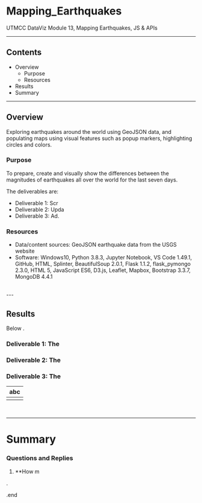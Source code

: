 # Mapping_Earthquakes
UTMCC DataViz Module 13, Mapping Earthquakes, JS &amp; APIs

---

## Contents 
  * Overview
    - Purpose
    - Resources
  * Results
  * Summary
 

---  

## Overview 
  
  Exploring earthquakes around the world using GeoJSON data, and populating maps using visual features such as popup markers, highlighting circles and colors. 

   ### Purpose
   To prepare, create and visually show the differences between the magnitudes of earthquakes all over the world for the last seven days.
  
   The deliverables are: 
   - Deliverable 1: Scr
   - Deliverable 2: Upda
   - Deliverable 3: Ad.
  
   
  
   ### Resources
  * Data/content sources: GeoJSON earthquake data from the USGS website
  * Software: Windows10, Python 3.8.3, Jupyter Notebook, VS Code 1.49.1, GitHub, HTML, Splinter, BeautifulSoup 2.0.1, Flask 1.1.2, flask_pymongo 2.3.0, HTML 5, JavaScript ES6, D3.js, Leaflet, Mapbox, Bootstrap 3.3.7, MongoDB 4.4.1 
  
<br>
--- 

## Results

   Below . 

### Deliverable 1: The

### Deliverable 2: The 

### Deliverable 3: The 




 
   | **abc** |
   | :---: |
   | ![]() |




<br>

---

# Summary

### Questions and Replies 
  1. **How m






.

.end

